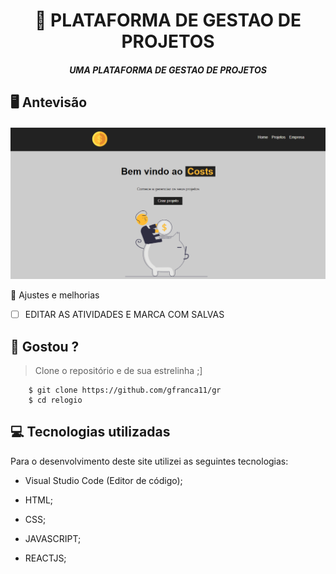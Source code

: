 <h1 align="center">
     📰
PLATAFORMA DE GESTAO DE PROJETOS
</h1>

<h5 align="center">
  UMA PLATAFORMA DE GESTAO DE PROJETOS
  </h5>

## 🖥 Antevisão 
<img src="https://github.com/gfranca11/gr/blob/main/Animation2279.gif">
 
 📌 Ajustes e melhorias
 
 - [ ] EDITAR AS ATIVIDADES  E MARCA COM SALVAS
 

 
 
 ## 🧐 Gostou ?
 
 > Clone o repositório e de sua estrelinha ;]
   
        $ git clone https://github.com/gfranca11/gr
        $ cd relogio
        
 
 
## 💻 Tecnologias utilizadas

Para o desenvolvimento deste site utilizei as seguintes tecnologias:

 * Visual Studio Code (Editor de código);

* HTML;
* CSS;
* JAVASCRIPT;
* REACTJS;


